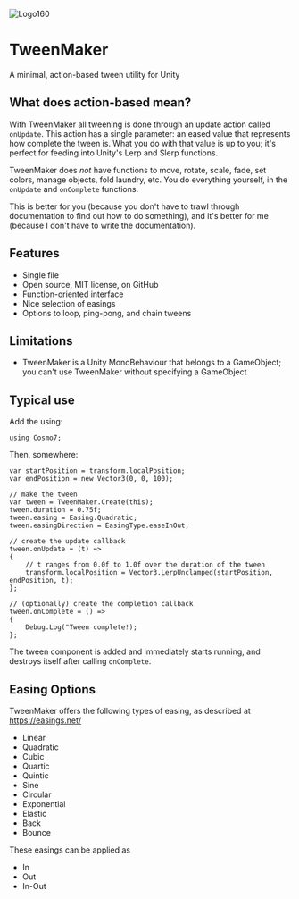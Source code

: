 ![Logo160](https://user-images.githubusercontent.com/2846899/159929716-ee7d2187-8974-4a86-b2f0-062ef74894c6.png)
# TweenMaker
A minimal, action-based tween utility for Unity

## What does action-based mean?
With TweenMaker all tweening is done through an update action called ```onUpdate```. This action has a single parameter: an eased value that represents how complete the tween is. What you do with that value is up to you; it's perfect for feeding into Unity's Lerp and Slerp functions.

TweenMaker does *not* have functions to move, rotate, scale, fade, set colors, manage objects, fold laundry, etc. You do everything yourself, in the ```onUpdate``` and ```onComplete``` functions.

This is better for you (because you don't have to trawl through documentation to find out how to do something), and it's better for me (because I don't have to write the documentation).

## Features
* Single file
* Open source, MIT license, on GitHub
* Function-oriented interface
* Nice selection of easings
* Options to loop, ping-pong, and chain tweens

## Limitations
* TweenMaker is a Unity MonoBehaviour that belongs to a GameObject; you can't use TweenMaker without specifying a GameObject

## Typical use

Add the using:
```
using Cosmo7;
```

Then, somewhere:
```
var startPosition = transform.localPosition;
var endPosition = new Vector3(0, 0, 100);

// make the tween
var tween = TweenMaker.Create(this);
tween.duration = 0.75f;
tween.easing = Easing.Quadratic;
tween.easingDirection = EasingType.easeInOut;

// create the update callback
tween.onUpdate = (t) =>
{
	// t ranges from 0.0f to 1.0f over the duration of the tween
	transform.localPosition = Vector3.LerpUnclamped(startPosition, endPosition, t);
};

// (optionally) create the completion callback
tween.onComplete = () =>
{
	Debug.Log("Tween complete!);
};
```
The tween component is added and immediately starts running, and destroys itself after calling ```onComplete```.

## Easing Options
TweenMaker offers the following types of easing, as described at https://easings.net/
* Linear
* Quadratic
* Cubic
* Quartic
* Quintic
* Sine
* Circular
* Exponential
* Elastic
* Back
* Bounce

These easings can be applied as
* In
* Out
* In-Out
